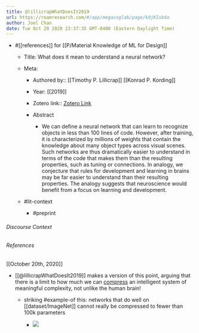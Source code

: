 ```yaml
---
title: @lillicrapWhatDoesIt2019
url: https://roamresearch.com/#/app/megacoglab/page/k0jKIsb4a
author: Joel Chan
date: Tue Oct 20 2020 22:37:35 GMT-0400 (Eastern Daylight Time)
---
```


- #[[references]] for [[P/Material Knowledge of ML for Design]]

    - Title: What does it mean to understand a neural network?

    - Meta:

        - Authored by:: [[Timothy P. Lillicrap]] [[Konrad P. Kording]]

        - Year: [[2019]]

        - Zotero link:: [Zotero Link](zotero://select/items/7_42NFJLCR)

        - Abstract

            - We can define a neural network that can learn to recognize objects in less than 100 lines of code. However, after training, it is characterized by millions of weights that contain the knowledge about many object types across visual scenes. Such networks are thus dramatically easier to understand in terms of the code that makes them than the resulting properties, such as tuning or connections. In analogy, we conjecture that rules for development and learning in brains may be far easier to understand than their resulting properties. The analogy suggests that neuroscience would benefit from a focus on learning and development.

    - #lit-context

        - #preprint

###### Discourse Context



###### References

[[October 20th, 2020]]

- [[@lillicrapWhatDoesIt2019]] makes a version of this point, arguing that there is a limit to how much we can [compress]([[compression]]) an intelligent system of meaningful complexity, not unlike the human brain!

    - striking #example-of this: networks that do well on [[dataset/ImageNet]] cannot really be compressed to fewer than 100k parameters

        - ![](https://firebasestorage.googleapis.com/v0/b/firescript-577a2.appspot.com/o/imgs%2Fapp%2Fmegacoglab%2Fl79QNgnnC_.png?alt=media&token=c47295a7-1382-4fbd-8101-21b4904ba60b)
